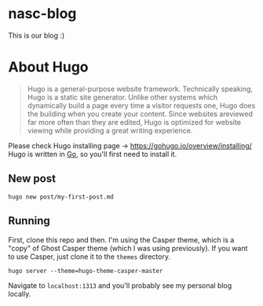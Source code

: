 # nasc-blog
This is our blog :)

# About Hugo
> Hugo is a general-purpose website framework. Technically speaking, Hugo is a static site generator. Unlike other systems which dynamically build a page every time a visitor requests one, Hugo does the building when you create your content. Since websites areviewed far more often than they are edited, Hugo is optimized for website viewing while providing a great writing experience.

Please check Hugo installing page -> https://gohugo.io/overview/installing/
Hugo is written in [Go](https://gohugo.io/overview/installing/), so you'll first need to install it.

## New post
```
hugo new post/my-first-post.md
```

## Running
First, clone this repo and then.
I'm using the Casper theme, which is a "copy" of Ghost Casper theme (which I was using previously).
If you want to use Casper, just clone it to the `themes` directory.

```
hugo server --theme=hugo-theme-casper-master
```
Navigate to `localhost:1313` and you'll probably see my personal blog locally.
